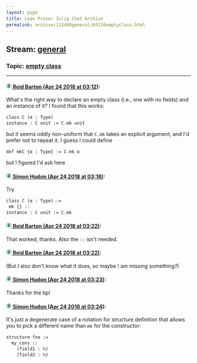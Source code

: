 ```yaml
---
layout: page
title: Lean Prover Zulip Chat Archive 
permalink: archive/113488general/69126emptyclass.html
---
```


## Stream: [general](index.html)
### Topic: [empty class](69126emptyclass.html)

---

#### [![Click to go to Zulip](../../assets/img/zulip2.png) Reid Barton (Apr 24 2018 at 03:12)](https://leanprover.zulipchat.com/#narrow/stream/113488-general/topic/empty%20class/near/125597374):
What's the right way to declare an empty class (i.e., one with no fields) and an instance of it? I found that this works:
```lean
class C (α : Type)
instance : C unit := C.mk unit
```
but it seems oddly non-uniform that `C.mk` takes an explicit argument, and I'd prefer not to repeat it. I guess I could define
```lean
def mkC {α : Type} := C.mk α
```
but I figured I'd ask here

#### [![Click to go to Zulip](../../assets/img/zulip2.png) Simon Hudon (Apr 24 2018 at 03:18)](https://leanprover.zulipchat.com/#narrow/stream/113488-general/topic/empty%20class/near/125597567):
Try

```
class C (α : Type) :=
 mk {} ::
instance : C unit := C.mk
```

#### [![Click to go to Zulip](../../assets/img/zulip2.png) Reid Barton (Apr 24 2018 at 03:22)](https://leanprover.zulipchat.com/#narrow/stream/113488-general/topic/empty%20class/near/125597691):
That worked, thanks. Also the `::` isn't needed.

#### [![Click to go to Zulip](../../assets/img/zulip2.png) Reid Barton (Apr 24 2018 at 03:22)](https://leanprover.zulipchat.com/#narrow/stream/113488-general/topic/empty%20class/near/125597697):
(But I also don't know what it does, so maybe I am missing something?)

#### [![Click to go to Zulip](../../assets/img/zulip2.png) Simon Hudon (Apr 24 2018 at 03:23)](https://leanprover.zulipchat.com/#narrow/stream/113488-general/topic/empty%20class/near/125597725):
Thanks for the tip!

#### [![Click to go to Zulip](../../assets/img/zulip2.png) Simon Hudon (Apr 24 2018 at 03:24)](https://leanprover.zulipchat.com/#narrow/stream/113488-general/topic/empty%20class/near/125597771):
It's just a degenerate case of a notation for structure definition that allows you to pick a different name than `mk` for the constructor:

```lean
structure foo :=
  my_cons ::
    (field1 : ℕ)
    (field2 : ℕ)
```

